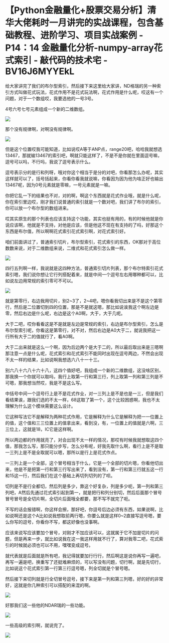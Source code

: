 # 【Python金融量化+股票交易分析】清华大佬耗时一月讲完的实战课程，包含基础教程、进阶学习、项目实战案例 - P14：14 金融量化分析-numpy-array花式索引 - 敲代码的技术宅 - BV16J6MYYEkL

给大家讲完了我们的布尔型索引，然后接下来这里给大家讲，ND格瑞的另一种索引方式叫做花式玩法，花式作用不是花式玩法啊，花式作用是什么呢，哎这有一个问题，对于一个数组哎，我要选他的一号3号。

4号六号七号元素组成一个新的二维数组。

![](img/f9f977c7f809d66160e2e4139151c6f2_1.png)

那个没有规律啊，对啊没有规律啊。

![](img/f9f977c7f809d66160e2e4139151c6f2_3.png)

但是这个位置哎我可能知道，比如说哎A等于ANP点，range20吧，哈哈我就想选13467，那就输13467的索引吧，啊就只能这样了，不是不是你就在里面逗号嘛，逗号可以吗，不行吗，我说了逗号表示什么。

逗号表示分的是行和列呀，哦对你这个相当于是分的对吧，你看那怎么办呢，其实这样就可以了，括号括起来，你看你看我就说嘛，你看因为因为他为啥正好也输出13467呢，因为0号元素就是零嘛，一号元素就是一嘛。

你把它乱一下的结果也不对，对的啊，啊这个东西就是花式作业哦，就是什么呢，你在索引里边哎，刚才我们说普通的索引就是一个数对吧，我们讲了布尔的索引，你可以放一个布尔型的数组进来。

哎其实原生的那个列表也应该支持这个功能，其实也挺有用的，有的时候他就是你说应该啊，他就是不支持，对他是应该，但是他这不现在有支持的了吗，好那这个东西是布尔值，所以啊啊花式索引花式索引啊，对花式索引好。

咱们前面讲过了，普通索引切片，布尔型索引，花式索引的东西，OK那对于高位数数来说，对于二维数组来说，二维式和花式索引怎么做一样。



![](img/f9f977c7f809d66160e2e4139151c6f2_5.png)

四行五列啊一样，我说就是这四种方法，普通索引切片列表，那个布尔特索引花式索引嗯，我们说你想让它行列搭配着来，就是中间一个逗号左右用哪种都可以，比如说左边用常规的索引零可不可以。



![](img/f9f977c7f809d66160e2e4139151c6f2_7.png)

就是第零行，右边我用切片，别2~3了，2~4吧，嗯你看我切出来是不是这个第零行，然后是二位置切到四的位置，那是不是就这嗯，那比如说诶我这个啊左边是零，然后右边是什么呢，右边是这个A0啊，大于，大于几呢。

大于二吧，哎你看看这是不是就是左边是常规的索引，右边是布尔型索引，怎么是布尔型索引呢，你看这是第零行，对不对，然后右边是A0大于二，就说我把这一行所有大于二的值就行了，看A0啊。

大于二出来就是这么一个啊，因为后边两个是大于二的，所以最后取出来是三嗯啊那注意一点是什么呢，花式索引和花式索引不能同时出现在逗号两边，不然会出现不太一样的结果，比如说啊我想选六八十一十三。

别六八十六八十六十八，这四个值好吧，我组成一个新的二维数组，这没啥区别，那我换一个你就可以取吗，我行上取第一行和第三行，列上取第一列和第三列是不可嗯，那我想当然哎，我是不是这么写。

中括号中间一个逗号行上是不是花式作业，对一三列上是不是也是一三，但是我们看结果诶，跟我们选的不太一样，68这取了第一个，这个比较困惑啊，我也不太理解为什么这个模块需要这么设计。

它这种写法它不是解释为两种花式作用，它是解释为什么它是解释为把一一位置上的值，这个值和三三位置上的值拿出来，看到没，有，一位置上的值就是六啊，三三位上，这就是18，IC它是这样啊。

所以两边都的作用就亮了，对会出现不太一样的情况，那哎有时候我就想取这四个值，那我怎么写，那只能分步写，怎么分布呢，好我先取什么啊，看行上是不是取一三列上是不是全取就可以嗯，那所以是行上是花式作点。

一三列上是一个全部，这个冒号相当于什么，它是一个全部的切片嗯，你看他切出来，他是不是把第一行和第三行写出来了，看到没有，第一行和第三行就五这一行和15这一行，然后我们在这个基础上再切列切列的了呗。

切列是不是行全都切，然后列是多少，靠这个好复杂，列是多少呃，第一列和第三列吧，A然后先通过花式索引起到第一，就是把行和列分别切，然后后面那个冒号冒号冒号是全切片啊，全切片后面哦全都要，那不写不就完了呃。

不写的话会报错啊，你这样会擦，那好吧，你逗号后边必须有东西，如果说啊，比如说啊还是这个A比如说我想取前两行嗯，你要么就是这样0~2直接写逗号嗯，要么你写的逗号，你看你不写，都这好像也没事啊。

应该来说写应该要加个冒号，对刚才不加应该可以，这就属于它不加是切片的问题，但是再来一步，就比如说我在这一我这样用就不行了，算对我零二吧，花式索引的时候就必须也可以不用，嘿嘿变成逗号。

就代表就是后面就是所有吧，我记得就要加行行行，然后啊这是说你再写一遍吧，再写一遍是吧，换重写了还挺难麻烦的，可以写没有问题，切行啊，就是先切行，比如说这个花式索引第一行第三行逗号嗯，列全切就是个冒号嗯。

然后接下来切列就是行全切冒号逗号，接下来是第一列和第三列嗯，好的好的非常好，这就是你几种索引可以搭配的来混的啊。



![](img/f9f977c7f809d66160e2e4139151c6f2_9.png)

好那我们这一些他的NDAR瑞的一些功能。

![](img/f9f977c7f809d66160e2e4139151c6f2_11.png)

一些高级的索引啊，就说完了。

![](img/f9f977c7f809d66160e2e4139151c6f2_13.png)